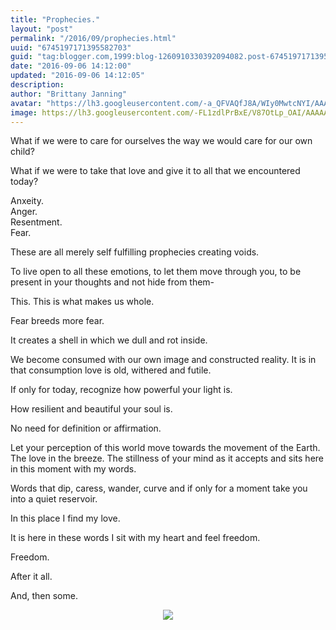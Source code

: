 ```yaml
---
title: "Prophecies."
layout: "post"
permalink: "/2016/09/prophecies.html"
uuid: "6745197171395582703"
guid: "tag:blogger.com,1999:blog-1260910330392094082.post-6745197171395582703"
date: "2016-09-06 14:12:00"
updated: "2016-09-06 14:12:05"
description:
author: "Brittany Janning"
avatar: "https://lh3.googleusercontent.com/-a_QFVAQfJ8A/WIy0MwtcNYI/AAAAAAAAAYU/MjTQjocbF6Q/s640/IMG_20170126_093835_269.jpg"
image: https://lh3.googleusercontent.com/-FL1zdlPrBxE/V87OtLp_OAI/AAAAAAAAATY/7qAhsAfY99U/s640/20160904_104320.jpg
---
```


<div class="css-full-post-content js-full-post-content">
<p dir="ltr">What if we were to care for ourselves the way we would care for our own child?</p><p dir="ltr">What if we were to take that love and give it to all that we encountered today?</p><p dir="ltr">Anxeity.<br>Anger.<br>Resentment. <br>Fear.</p><p dir="ltr">These are all merely self fulfilling prophecies creating voids.</p><p dir="ltr">To live open to all these emotions, to let them move through you, to be present in your thoughts and not hide from them-</p><p dir="ltr">This. This is what makes us whole. </p><p dir="ltr">Fear breeds more fear.</p><p dir="ltr">It creates a shell in which we dull and rot inside.</p><p dir="ltr">We become consumed with our own image and constructed reality. It is in that consumption love is old, withered and futile. </p><p dir="ltr">If only for today, recognize how powerful your light is. </p><p dir="ltr">How resilient and beautiful your soul is.</p><p dir="ltr">No need for definition or affirmation. </p><p dir="ltr">Let your perception of this world move towards the movement of the Earth. The love in the breeze. The stillness of your mind as it accepts and sits here in this moment with my words.</p><p dir="ltr">Words that dip, caress, wander, curve and if only for a moment take you into a quiet reservoir.</p><p dir="ltr">In this place I find my love. </p><p dir="ltr">It is here in these words I sit with my heart and feel freedom.</p><p dir="ltr">Freedom.</p><p dir="ltr">After it all.</p><p dir="ltr">And, then some. </p><div class="separator" style="clear: both; text-align: center;"> <a href="https://lh3.googleusercontent.com/-FL1zdlPrBxE/V87OtLp_OAI/AAAAAAAAATY/7qAhsAfY99U/s1600/20160904_104320.jpg" imageanchor="1" style="margin-left: 1em; margin-right: 1em;"> <img border="0" src="https://lh3.googleusercontent.com/-FL1zdlPrBxE/V87OtLp_OAI/AAAAAAAAATY/7qAhsAfY99U/s640/20160904_104320.jpg"> </a> </div>
</div>
